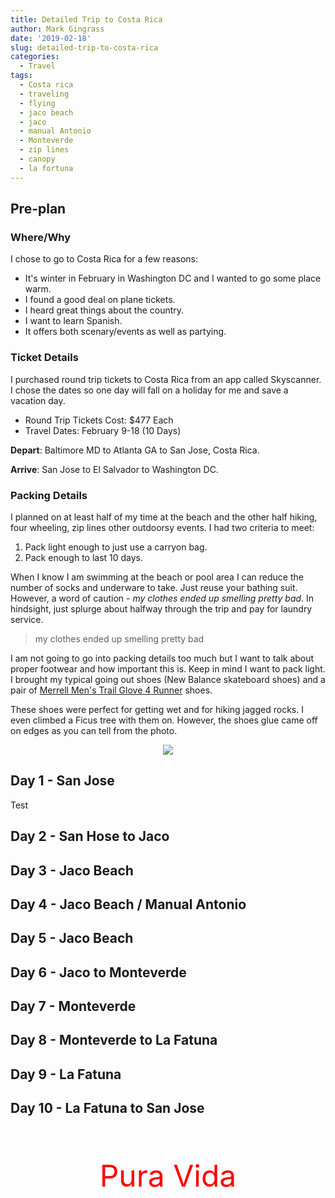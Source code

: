 ```yaml
---
title: Detailed Trip to Costa Rica
author: Mark Gingrass
date: '2019-02-18'
slug: detailed-trip-to-costa-rica
categories:
  - Travel
tags:
  - Costa rica
  - traveling
  - flying
  - jaco beach
  - jaco
  - manual Antonio
  - Monteverde
  - zip lines
  - canopy
  - la fortuna
---
```


## Pre-plan

### Where/Why

I chose to go to Costa Rica for a few reasons:

*  It's winter in February in Washington DC and I wanted to go some place warm.
*  I found a good deal on plane tickets. 
*  I heard great things about the country.
*  I want to learn Spanish.
*  It offers both scenary/events as well as partying.


### Ticket Details

I purchased round trip tickets to Costa Rica from an app called Skyscanner. I chose the dates so one day will fall on a holiday for me and save a vacation day.

*  Round Trip Tickets Cost: $477 Each
*  Travel Dates: February 9-18 (10 Days)

**Depart**: Baltimore MD to Atlanta GA to San Jose, Costa Rica.

**Arrive**: San Jose to El Salvador to Washington DC.


### Packing Details

I planned on at least half of my time at the beach and the other half hiking, four wheeling, zip lines other outdoorsy events. I had two criteria to meet:

1.  Pack light enough to just use a carryon bag. 
2.  Pack enough to last 10 days.

When I know I am swimming at the beach or pool area I can reduce the number of socks and underware to take. Just reuse your bathing suit. However, a word of caution - *my clothes ended up smelling pretty bad*. In hindsight, just splurge about halfway through the trip and pay for laundry service. 

>  my clothes ended up smelling pretty bad


I am not going to go into packing details too much but I want to talk about proper footwear and how important this is. Keep in mind I want to pack light. I brought my typical going out shoes (New Balance skateboard shoes) and a pair of [Merrell Men's Trail Glove 4 Runner](https://www.amazon.com/gp/product/B01MS9J0YB/ref=ppx_yo_dt_b_asin_title_o00__o00_s00?ie=UTF8&psc=1) shoes.

These shoes were perfect for getting wet and for hiking jagged rocks. I even climbed a Ficus tree with them on. However, the shoes glue came off on edges as you can tell from the photo.

<p align="center"><img src="img/shoe1.jpeg"></img></p>

## Day 1 - San Jose

Test

## Day 2 - San Hose to Jaco

## Day 3 - Jaco Beach

## Day 4 - Jaco Beach / Manual Antonio

## Day 5 - Jaco Beach

## Day 6 - Jaco to Monteverde

## Day 7 - Monteverde

## Day 8 - Monteverde to La Fatuna

## Day 9 - La Fatuna

## Day 10 - La Fatuna to San Jose

<BR><BR>
<p align="center"><font size="20" color="red">Pura Vida</font></p>